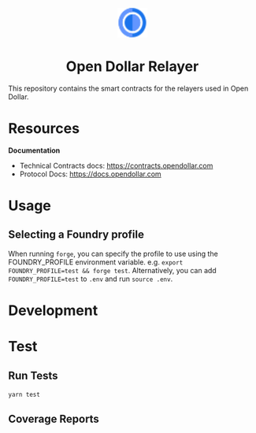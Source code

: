 <p align="center">
<img width="60" height="60"  src="https://raw.githubusercontent.com/open-dollar/.github/main/od-logo.svg">
</p>
<h1 align="center">
  Open Dollar Relayer
</h1>

This repository contains the smart contracts for the relayers used in Open Dollar.

# Resources

**Documentation**

- Technical Contracts docs: https://contracts.opendollar.com
- Protocol Docs: https://docs.opendollar.com

# Usage

## Selecting a Foundry profile

When running `forge`, you can specify the profile to use using the FOUNDRY_PROFILE environment variable. e.g. `export FOUNDRY_PROFILE=test && forge test`. Alternatively, you can add `FOUNDRY_PROFILE=test` to `.env` and run `source .env`.

# Development

<!-- TODO -->

# Test

## Run Tests

```bash
yarn test
```

## Coverage Reports

<!-- TODO -->
